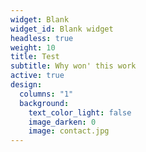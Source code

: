 ```yaml
---
widget: Blank
widget_id: Blank widget
headless: true
weight: 10
title: Test
subtitle: Why won' this work
active: true
design:
  columns: "1"
  background:
    text_color_light: false
    image_darken: 0
    image: contact.jpg
---
```

